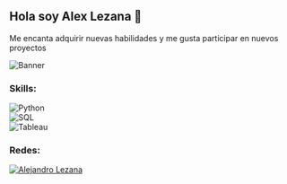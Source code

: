 ## Hola soy Alex Lezana 👋

Me encanta adquirir nuevas habilidades y me gusta participar en nuevos proyectos

![Banner](https://media.licdn.com/dms/image/v2/D4E16AQEkL7yr7xVDXQ/profile-displaybackgroundimage-shrink_350_1400/profile-displaybackgroundimage-shrink_350_1400/0/1727336264674?e=1733961600&v=beta&t=s03EjF_rq0rZeE3oNRzPNlNcDGsgqB4YmdG6sS5JjPg)

### Skills:
![Python](https://img.shields.io/badge/Python-008000?style=for-the-badge&logo=python&logoColor=white&labelColor=101010)  
![SQL](https://img.shields.io/badge/SQL-0000ff?style=for-the-badge&logo=postgresql&logoColor=white&labelColor=101010)  
![Tableau](https://img.shields.io/badge/Tableau-ff0000?style=for-the-badge&logo=tableau&logoColor=white&labelColor=101010)  

### Redes:   
  
[![Alejandro Lezana](https://img.shields.io/badge/Alejandro%20Lezana-0E76A8?style=for-the-badge&logo=linkedin&logoColor=white&labelColor=101010)](https://www.linkedin.com/in/alejandro-lezana-duran/)
